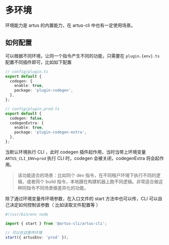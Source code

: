 # 多环境

环境能力是 artus 的内置能力，在 artus-cli 中也有一定使用场景。

## 如何配置

可以根据不同环境，让同一个指令产生不同的功能，只需要在 `plugin.{env}.ts` 配置不同插件即可，比如如下配置

```typescript
// config/plugin.ts
export default {
  codegen: {
    enable: true,
    package: 'plugin-codegen',
  },
};

// config/plugin.prod.ts
export default {
  codegen: false,
  codegenExtra: {
    enable: true,
    package: 'plugin-codegen-extra',
  },
};
```

当默认环境执行 CLI ，此时 codegen 插件起作用，当时当带上环境变量 `ARTUS_CLI_ENV=prod` 执行 CLI 时，codegen 会被关闭，codegenExtra 将会起作用。

> 该功能适合的场景：比如同个 dev 指令，在不同租户环境下执行不同的逻辑，或者同个 build 指令，本地跟在构建机器上跑不同逻辑。非常适合做这种同指令不同场景做差异化的功能。

除了通过环境变量传环境参数，在入口文件的 start 方法中也可以传，CLI 可以自己决定如何控制该参数（ 比如读取文件配置等 ）

```typescript
#!/usr/bin/env node

import { start } from '@artus-cli/artus-cli';

// 可以在这里传环境
start({ artusEnv: 'prod' });
```
